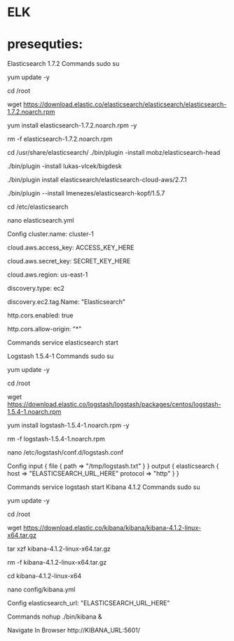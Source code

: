 # ELK
# presequties:

Elasticsearch 1.7.2
Commands
sudo su

yum update -y

cd /root

wget https://download.elastic.co/elasticsearch/elasticsearch/elasticsearch-1.7.2.noarch.rpm

yum install elasticsearch-1.7.2.noarch.rpm -y

rm -f elasticsearch-1.7.2.noarch.rpm

cd /usr/share/elasticsearch/
./bin/plugin -install mobz/elasticsearch-head

./bin/plugin -install lukas-vlcek/bigdesk

./bin/plugin install elasticsearch/elasticsearch-cloud-aws/2.7.1

./bin/plugin --install lmenezes/elasticsearch-kopf/1.5.7

cd /etc/elasticsearch

nano elasticsearch.yml

Config
cluster.name: cluster-1

cloud.aws.access_key: ACCESS_KEY_HERE

cloud.aws.secret_key: SECRET_KEY_HERE

cloud.aws.region: us-east-1

discovery.type: ec2

discovery.ec2.tag.Name: "Elasticsearch"

http.cors.enabled: true

http.cors.allow-origin: "*"

Commands
service elasticsearch start

Logstash 1.5.4-1
Commands
sudo su

yum update -y

cd /root

wget https://download.elastic.co/logstash/logstash/packages/centos/logstash-1.5.4-1.noarch.rpm

yum install logstash-1.5.4-1.noarch.rpm -y

rm -f logstash-1.5.4-1.noarch.rpm

nano /etc/logstash/conf.d/logstash.conf

Config
input { file { path => "/tmp/logstash.txt" } } output { elasticsearch { host => "ELASTICSEARCH_URL_HERE" protocol => "http" } }

Commands
service logstash start
Kibana 4.1.2
Commands
sudo su

yum update -y

cd /root

wget https://download.elastic.co/kibana/kibana/kibana-4.1.2-linux-x64.tar.gz

tar xzf kibana-4.1.2-linux-x64.tar.gz

rm -f kibana-4.1.2-linux-x64.tar.gz

cd kibana-4.1.2-linux-x64

nano config/kibana.yml

Config
elasticsearch_url: "ELASTICSEARCH_URL_HERE"

Commands
nohup ./bin/kibana &

Navigate In Browser
http://KIBANA_URL:5601/
